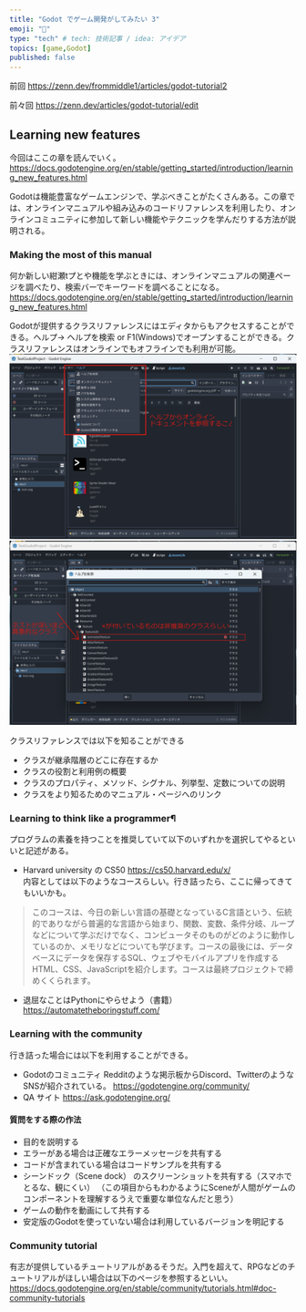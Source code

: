 ```yaml
---
title: "Godot でゲーム開発がしてみたい 3"
emoji: "🙆"
type: "tech" # tech: 技術記事 / idea: アイデア
topics: [game,Godot]
published: false
---
```


前回
https://zenn.dev/frommiddle1/articles/godot-tutorial2

前々回
https://zenn.dev/articles/godot-tutorial/edit

## Learning new features

今回はここの章を読んでいく。  
https://docs.godotengine.org/en/stable/getting_started/introduction/learning_new_features.html

Godotは機能豊富なゲームエンジンで、学ぶべきことがたくさんある。この章では、オンラインマニュアルや組み込みのコードリファレンスを利用したり、オンラインコミュニティに参加して新しい機能やテクニックを学んだりする方法が説明される。

### Making the most of this manual

何か新しい紺瀬tプとや機能を学ぶときには、オンラインマニュアルの関連ページを調べたり、検索バーでキーワードを調べることになる。
https://docs.godotengine.org/en/stable/getting_started/introduction/learning_new_features.html

Godotが提供するクラスリファレンスにはエディタからもアクセスすることができる。ヘルプ-> ヘルプを検索 or F1(Windows)でオープンすることができる。クラスリファレンスはオンラインでもオフラインでも利用が可能。
![Alt text](/images/articles/godot-tutorial3/editor-manual.png)
![Alt text](/images/articles/godot-tutorial3/search-help.png)
  
クラスリファレンスでは以下を知ることができる
- クラスが継承階層のどこに存在するか
- クラスの役割と利用例の概要
- クラスのプロパティ、メソッド、シグナル、列挙型、定数についての説明
- クラスをより知るためのマニュアル・ページへのリンク

### Learning to think like a programmer¶
プログラムの素養を持つことを推奨していて以下のいずれかを選択してやるといいと記述がある。
- Harvard university の CS50
https://cs50.harvard.edu/x/  
内容としては以下のようなコースらしい。行き詰ったら、ここに帰ってきてもいいかも。
> このコースは、今日の新しい言語の基礎となっているC言語という、伝統的でありながら普遍的な言語から始まり、関数、変数、条件分岐、ループなどについて学ぶだけでなく、コンピュータそのものがどのように動作しているのか、メモリなどについても学びます。コースの最後には、データベースにデータを保存するSQL、ウェブやモバイルアプリを作成するHTML、CSS、JavaScriptを紹介します。コースは最終プロジェクトで締めくくられます。
- 退屈なことはPythonにやらせよう（書籍）
https://automatetheboringstuff.com/

### Learning with the community
行き詰った場合には以下を利用することができる。
- Godotのコミュニティ
Redditのような掲示板からDiscord、TwitterのようなSNSが紹介されている。
https://godotengine.org/community/
- QA サイト
https://ask.godotengine.org/
  
#### 質問をする際の作法
- 目的を説明する
- エラーがある場合は正確なエラーメッセージを共有する
- コードが含まれている場合はコードサンプルを共有する
- シーンドック（Scene dock） のスクリーンショットを共有する（スマホでとるな、観にくい）
（この項目からもわかるようにSceneが人間がゲームのコンポーネントを理解するうえで重要な単位なんだと思う）
- ゲームの動作を動画にして共有する
- 安定版のGodotを使っていない場合は利用しているバージョンを明記する

### Community tutorial
有志が提供しているチュートリアルがあるそうだ。入門を超えて、RPGなどのチュートリアルがほしい場合は以下のページを参照するといい。
https://docs.godotengine.org/en/stable/community/tutorials.html#doc-community-tutorials
